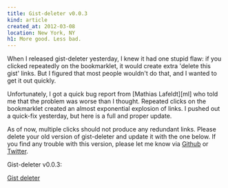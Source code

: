 ```yaml
---
title: Gist-deleter v0.0.3
kind: article
created_at: 2012-03-08
location: New York, NY
h1: More good. Less bad.
---
```


When I released gist-deleter yesterday, I knew it had one stupid flaw: if
you clicked repeatedly on the bookmarklet, it would create extra 'delete
this gist' links. But I figured that most people wouldn't do that, and
I wanted to get it out quickly.

Unfortunately, I got a quick bug report from [Mathias Lafeldt][ml] who told
me that the problem was worse than I thought. Repeated clicks on the
bookmarklet created an almost exponential explosion of links. I pushed out
a quick-fix yesterday, but here is a full and proper update.

As of now, multiple clicks should not produce any redundant links. Please
delete your old version of gist-deleter and update it with the one below.
If you find any trouble with this version, please let me know via
[Github][gh] or [Twitter][t].

Gist-deleter v0.0.3:

<p><a href='(function(){function a(c){var d=document.createElement("span");var b=document.createElement("a");var e="/delete"+c;b.href=e;b.className="gistDeleter";b.innerHTML="delete this gist";b.onclick=function(f){$(b).closest("div.file").fadeOut();$.ajax(e,{type:"delete","data-method":"delete"});f.preventDefault()};$(d).append(b);return d }if($("a.gistDeleter").length===0){Array.prototype.slice.call($(".file .info span:first-child a")).forEach(function(b){var c=$(b).attr("href");$(b).closest("div.info").append(a(c))})} }());'>Gist deleter</a></p>

[mt]: https://twitter.com/mlafeldt
[t]: http://twitter.com/telemachus
[gh]: https://github.com/telemachus/gist-deleter
